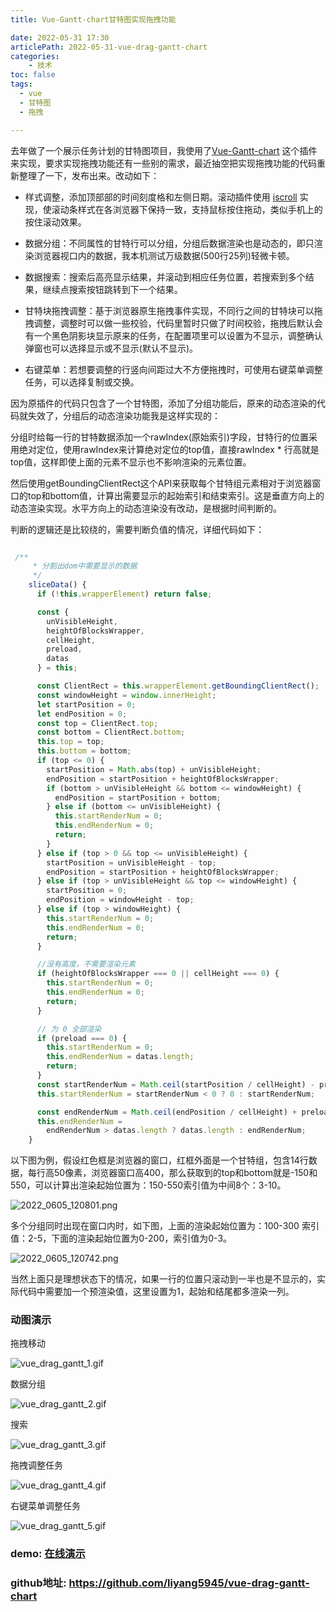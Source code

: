```yaml
---
title: Vue-Gantt-chart甘特图实现拖拽功能

date: 2022-05-31 17:30
articlePath: 2022-05-31-vue-drag-gantt-chart
categories: 
    - 技术
toc: false
tags:
  - vue
  - 甘特图
  - 拖拽

---
```


去年做了一个展示任务计划的甘特图项目，我使用了[Vue-Gantt-chart](https://github.com/w1301625107/Vue-Gantt-chart) 这个插件来实现，要求实现拖拽功能还有一些别的需求，最近抽空把实现拖拽功能的代码重新整理了一下，发布出来。改动如下：


-  样式调整，添加顶部部的时间刻度格和左侧日期。滚动插件使用 [iscroll](https://github.com/cubiq/iscroll) 实现，使滚动条样式在各浏览器下保持一致，支持鼠标按住拖动，类似手机上的按住滚动效果。

-  数据分组：不同属性的甘特行可以分组，分组后数据渲染也是动态的，即只渲染浏览器视口内的数据，我本机测试万级数据(500行25列)轻微卡顿。

-  数据搜索：搜索后高亮显示结果，并滚动到相应任务位置，若搜索到多个结果，继续点搜索按钮跳转到下一个结果。

-  甘特块拖拽调整：基于浏览器原生拖拽事件实现，不同行之间的甘特块可以拖拽调整，调整时可以做一些校验，代码里暂时只做了时间校验，拖拽后默认会有一个黑色阴影块显示原来的任务，在配置项里可以设置为不显示，调整确认弹窗也可以选择显示或不显示(默认不显示)。

-  右键菜单：若想要调整的行竖向间距过大不方便拖拽时，可使用右键菜单调整任务，可以选择复制或交换。


因为原插件的代码只包含了一个甘特图，添加了分组功能后，原来的动态渲染的代码就失效了，分组后的动态渲染功能我是这样实现的：

分组时给每一行的甘特数据添加一个rawIndex(原始索引)字段，甘特行的位置采用绝对定位，使用rawIndex来计算绝对定位的top值，直接rawIndex * 行高就是top值，这样即使上面的元素不显示也不影响渲染的元素位置。

然后使用getBoundingClientRect这个API来获取每个甘特组元素相对于浏览器窗口的top和bottom值，计算出需要显示的起始索引和结束索引。这是垂直方向上的动态渲染实现。水平方向上的动态渲染没有改动，是根据时间判断的。

判断的逻辑还是比较绕的，需要判断负值的情况，详细代码如下：

```js

 /**
     * 分割出dom中需要显示的数据
     */
    sliceData() {
      if (!this.wrapperElement) return false;

      const {
        unVisibleHeight,
        heightOfBlocksWrapper,
        cellHeight,
        preload,
        datas
      } = this;

      const ClientRect = this.wrapperElement.getBoundingClientRect();
      const windowHeight = window.innerHeight;
      let startPosition = 0;
      let endPosition = 0;
      const top = ClientRect.top;
      const bottom = ClientRect.bottom;
      this.top = top;
      this.bottom = bottom;
      if (top <= 0) {
        startPosition = Math.abs(top) + unVisibleHeight;
        endPosition = startPosition + heightOfBlocksWrapper;
        if (bottom > unVisibleHeight && bottom <= windowHeight) {
          endPosition = startPosition + bottom;
        } else if (bottom <= unVisibleHeight) {
          this.startRenderNum = 0;
          this.endRenderNum = 0;
          return;
        }
      } else if (top > 0 && top <= unVisibleHeight) {
        startPosition = unVisibleHeight - top;
        endPosition = startPosition + heightOfBlocksWrapper;
      } else if (top > unVisibleHeight && top <= windowHeight) {
        startPosition = 0;
        endPosition = windowHeight - top;
      } else if (top > windowHeight) {
        this.startRenderNum = 0;
        this.endRenderNum = 0;
        return;
      }

      //没有高度，不需要渲染元素
      if (heightOfBlocksWrapper === 0 || cellHeight === 0) {
        this.startRenderNum = 0;
        this.endRenderNum = 0;
        return;
      }

      // 为 0 全部渲染
      if (preload === 0) {
        this.startRenderNum = 0;
        this.endRenderNum = datas.length;
        return;
      }
      const startRenderNum = Math.ceil(startPosition / cellHeight) - preload;
      this.startRenderNum = startRenderNum < 0 ? 0 : startRenderNum;

      const endRenderNum = Math.ceil(endPosition / cellHeight) + preload;
      this.endRenderNum =
        endRenderNum > datas.length ? datas.length : endRenderNum;
    }

```

以下图为例，假设红色框是浏览器的窗口，红框外面是一个甘特组，包含14行数据，每行高50像素，浏览器窗口高400，那么获取到的top和bottom就是-150和550，可以计算出渲染起始位置为：150-550索引值为中间8个：3-10。

![2022_0605_120801.png](https://s2.loli.net/2022/06/05/TQ3doifj7Lxw4tK.png)

多个分组同时出现在窗口内时，如下图，上面的渲染起始位置为：100-300 索引值：2-5，下面的渲染起始位置为0-200，索引值为0-3。

![2022_0605_120742.png](https://s2.loli.net/2022/06/05/l48dhm7HtvEUzob.png)

当然上面只是理想状态下的情况，如果一行的位置只滚动到一半也是不显示的，实际代码中需要加一个预渲染值，这里设置为1，起始和结尾都多渲染一列。


### 动图演示


拖拽移动

![vue_drag_gantt_1.gif](https://s2.loli.net/2022/06/05/iJ1ldoPykVWsgeS.gif)

数据分组

![vue_drag_gantt_2.gif](https://s2.loli.net/2022/06/05/akVXK3qdhuRr1tZ.gif)

搜索

![vue_drag_gantt_3.gif](https://s2.loli.net/2022/06/05/U9AY4r2WoFwTlk6.gif)

拖拽调整任务

![vue_drag_gantt_4.gif](https://s2.loli.net/2022/06/05/CbqVfTXBoLxUQkr.gif)

右键菜单调整任务

![vue_drag_gantt_5.gif](https://s2.loli.net/2022/06/05/oM56LcOAugp7zKH.gif)


### demo: [在线演示](https://liyang5945.github.io/vue-drag-gantt-chart)

### github地址: https://github.com/liyang5945/vue-drag-gantt-chart
